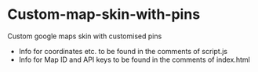 # Custom-map-skin-with-pins
Custom google maps skin with customised pins

* Info for coordinates etc. to be found in the comments of script.js
* Info for Map ID and API keys to be found in the comments of index.html
